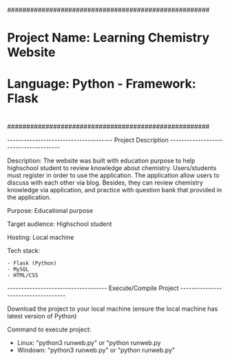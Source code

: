 #####################################################
#                                                   #
#    Project Name: Learning Chemistry Website       #
#    Language: Python - Framework: Flask            #
#                                                   #
#####################################################

-------------------------------------- Project Description --------------------------------------

Description:
    The website was built with education purpose to help highschool student to review knowledge about
    chemistry. Users/students must register in order to use the application. The application allow users
    to discuss with each other via blog. Besides, they can review chemistry knowledge via application, 
    and practice with question bank that provided in the application.

Purpose: Educational purpose

Target audience: Highschool student 

Hosting: Local machine

Tech stack:

    - Flask (Python)
    - MySQL
    - HTML/CSS

------------------------------------ Execute/Compile Project ------------------------------------

Download the project to your local machine
(ensure the local machine has latest version of Python)

Command to execute project:
  - Linux: "python3 runweb.py" or "python runweb.py
  - Windown: "python3 runweb.py" or "python runweb.py"




